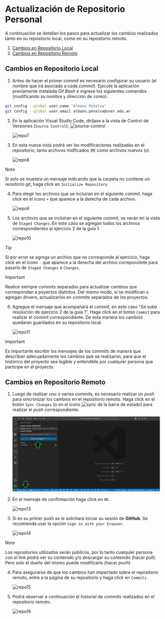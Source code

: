 # Actualización de Repositorio Personal

A continuación se detallan los pasos para actualizar los cambios realizados tanto en su repositorio local, como en su repositorio remoto.

1. [Cambios en Repositorio Local](#cambios-en-repositorio-local)
2. [Cambios en Repositorio Remoto](#cambios-en-repositorio-remoto)

## Cambios en Repositorio Local

1. Antes de hacer el primer *commit* es necesario configurar su usuario (el nombre que irá asociado a cada *commit*). Ejecute la aplicación previamente instalada *Git Bash* e ingrese los siguientes comandos (modificando su nombre y dirección de coreo):

```bash
git config --global user.name "Albano Peñalva"
git config --global user.email albano.penalva@uner.edu.ar
```

2. En la aplicación Visual Studio Code, diríjase a la vista de Control de Versiones (`Source Control`): ![source-control](https://raw.githubusercontent.com/microsoft/vscode-icons/2ca0f3225c1ecd16537107f60f109317fcfc3eb0/icons/dark/source-control.svg)

    ![repo7](./imágenes/repo7.png)

3. En esta nueva vista podrá ver las modificaciones realizadas en el repositorio, tanto archivos midficados (`M`) como archivos nuevos (`U`).

    ![repo8](./imágenes/repo8.png)

> [!NOTE]
> Si solo se muestra un mensaje indicando que la carpeta no contiene un reositorio git, haga click en `Initialize Repository`.

4. Para elegir los archivos que se incluiran en el siguiente *commit*, haga click en el ícono `+` que aparece a la derecha de cada archivo.

    ![repo9](./imágenes/repo9.png)

5. Los archivos que se incluiran en el siguiente *commit*, se verán en la vista de `Staged Changes`. En este caso se agregan todos los archivos correspondientes al ejercicio 2 de la guía 1.

    ![repo10](./imágenes/repo10.png)

> [!TIP]
> Si por error se agrega un archivo que no corresponde al ejercicio, haga click en el ícono `-` que aparece a la derecha del archivo correpondinte para pasarlo de `Staged Changes` a `Changes`.

> [!IMPORTANT]
> Realice siempre *commits* separados para actualizar cambios que correspondan a poyectos distintos. Del mismo modo, si se modifican o agregan drivers, actualizarlos en *commits* separados de los proyectos.

6. Agregue el mensaje que acompañará el *commit*, en este caso "Se sube resolución de ejercicio 2 de la guía 1". Haga click en el botón `Commit` para realizar el *commit* correspondiente. De esta manera los cambios quedaran guardados en su repositorio local.

    ![repo11](./imágenes/repo11.png)

> [!IMPORTANT]
> Es importante escribir los mensajes de los *commits* de manera que describan adecuadamente los cambios que se realizaron, para que el histórico del proyecto sea legible y entendible por cualquier persona que participe en el proyecto.

## Cambios en Repositorio Remoto

1. Luego de realizar uno o varios *commits*, es necesario realizar un *push* para sincronizar los cambios en el repositorio remoto. Haga click en el botón `Sync Changes` (o en el ícono ![sync](https://raw.githubusercontent.com/microsoft/vscode-icons/2ca0f3225c1ecd16537107f60f109317fcfc3eb0/icons/dark/sync.svg) de la barra de estado) para realizar el *push* correspondiente.

    ![repo12](./imágenes/repo12.png)

2. En el mensaje de confirmación haga click en `OK`.

    ![repo13](./imágenes/repo13.png)

3. Si es su primer *push* se le solicitará iniciar su sesión de **GitHub**. Se recomienda usar la opción `Sign in with your browser`.

    ![repo14](./imágenes/repo14.png)

> [!NOTE]
> Los repositorios utilizados serán públicos, por lo tanto cualquier persona con el link podrá ver su contenido y/o descargar su contenido (hacer *pull*). Pero solo el dueño del mismo puede modificarlo (hacer *puch*).

4. Para asegurarse de que los cambios han impactado sobre el repositorio remoto, entre a la página de su repositorio y haga click en `Commits`.

    ![repo15](./imágenes/repo15.png)

5. Podrá observar a continuación el historial de *commits* realizados en el repositorio remoto.

    ![repo16](./imágenes/repo16.png)
